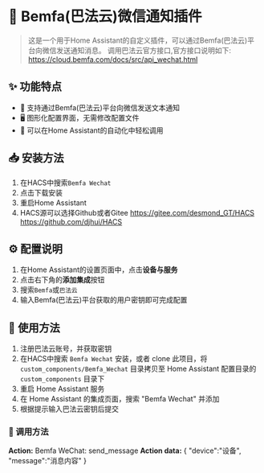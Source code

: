 # 🔔 Bemfa(巴法云)微信通知插件

> 这是一个用于Home Assistant的自定义插件，可以通过Bemfa(巴法云)平台向微信发送通知消息。
调用巴法云官方接口,官方接口说明如下:
> https://cloud.bemfa.com/docs/src/api_wechat.html

## ✨ 功能特点

- 📱 支持通过Bemfa(巴法云)平台向微信发送文本通知
- 🖥️ 图形化配置界面，无需修改配置文件
- 🔧 可以在Home Assistant的自动化中轻松调用

## 📥 安装方法

1. 在HACS中搜索`Bemfa Wechat`
2. 点击下载安装
3. 重启Home Assistant
4. HACS源可以选择Github或者Gitee
    https://gitee.com/desmond_GT/HACS
    https://github.com/djhui/HACS

## ⚙️ 配置说明

1. 在Home Assistant的设置页面中，点击**设备与服务**
2. 点击右下角的**添加集成**按钮
3. 搜索`Bemfa`或`巴法云`
4. 输入Bemfa(巴法云)平台获取的用户密钥即可完成配置

## 🚀 使用方法

1. 注册巴法云账号，并获取密钥
2. 在HACS中搜索 `Bemfa Wechat` 安装，或者 clone 此项目，将 `custom_components/Bemfa_Wechat` 目录拷贝至 Home Assistant 配置目录的 `custom_components` 目录下
3. 重启 Home Assistant 服务
4. 在 Home Assistant 的集成页面，搜索 "Bemfa Wechat" 并添加
5. 根据提示输入巴法云密钥后提交

### 📝 调用方法
**Action:** Bemfa WeChat: send_message
**Action data:**
{
"device":"设备",
"message":"消息内容"
}
